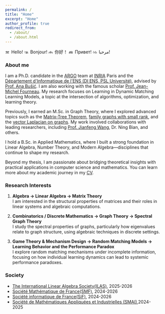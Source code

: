 ```yaml
---
permalink: /
title: "Home"
excerpt: "Home"
author_profile: true
redirect_from: 
  - /about/
  - /about.html
---
```


<p>
  <img
    src="https://flagcdn.com/16x12/gb.png"
    srcset="https://flagcdn.com/32x24/gb.png 2x, https://flagcdn.com/48x36/gb.png 3x"
    width="16" height="12" alt="英国"> Hello! 
  <img
    src="https://flagcdn.com/16x12/fr.png"
    srcset="https://flagcdn.com/32x24/fr.png 2x, https://flagcdn.com/48x36/fr.png 3x"
    width="16" height="12" alt="法国"> Bonjour!
  <img
    src="https://flagcdn.com/16x12/cn.png"
    srcset="https://flagcdn.com/32x24/cn.png 2x, https://flagcdn.com/48x36/cn.png 3x"
    width="16" height="12" alt="中华人民共和国"> 你好！
  <img
    src="https://flagcdn.com/16x12/ru.png"
    srcset="https://flagcdn.com/32x24/ru.png 2x, https://flagcdn.com/48x36/ru.png 3x"
    width="16" height="12" alt="俄罗斯"> Привет!
  <img
    src="https://flagcdn.com/16x12/sa.png"
    srcset="https://flagcdn.com/32x24/sa.png 2x, https://flagcdn.com/48x36/sa.png 3x"
    width="16" height="12" alt="沙特阿拉伯"> مرحبا!
</p>


### About me
I am a Ph.D. candidate in the [ARGO](https://www.di.ens.fr/argo/) team at [INRIA](https://www.inria.fr) Paris and the [Département d'Informatique de l'ENS (DI ENS, PSL Université)](https://www.di.ens.fr/), advised by [Prof. Ana Bušić](https://www.di.ens.fr/~busic/). I am also working with the famous scholar [Prof. Jean-Michel Fourneau](https://www.researchgate.net/profile/Jean-Fourneau). My research focuses on Learning in Dynamic Matching Learning Models, a topic at the intersection of algorithms, optimization, and learning theory.

Previously, I earned an M.Sc. in Graph Theory, where I explored advanced topics such as the [Matrix-Tree Theorem](https://kns.cnki.net/kcms/detail/detail.aspx?dbcode=CDMD&filename=1023784641.nh), [family graphs with small rank](http://ccj.pku.edu.cn/article/info?aid=356769604), and the [vector Laplacian on graphs](https://arxiv.org/pdf/2312.05754.pdf). My work involved collaborations with leading researchers, including [Prof. Jianfeng Wang](https://www.researchgate.net/profile/Jianfeng-Wang-15), Dr. Ning Bian, and others.

I hold a B.Sc. in Applied Mathematics, where I built a strong foundation in Linear Algebra, Number Theory, and Modern Algebra—disciplines that continue to shape my research.

Beyond my thesis, I am passionate about bridging theoretical insights with practical applications in computer science and mathematics. You can learn more about my academic journey in my [CV](https://shuligraph.github.io/cv/).

### Research Interests

1. **Algebra → Linear Algebra → Matrix Theory**  
   I am interested in the structural properties of matrices and their roles in linear systems and algebraic computations.

2. **Combinatorics / Discrete Mathematics → Graph Theory → Spectral Graph Theory**  
   I study the spectral properties of graphs, particularly how eigenvalues relate to graph structure, using algebraic techniques in discrete settings.

3. **Game Theory & Mechanism Design → Random Matching Models → Learning Behavior and the Performance Paradox**  
   I explore random matching mechanisms under incomplete information, focusing on how individual learning dynamics can lead to systemic performance paradoxes.



### Society
* [The International Linear Algebra Society(ILAS)](https://ilasic.org/), 2025-2026
* [Société Mathématique de France(SMF)](https://smf.emath.fr/), 2024-2026
* [Société informatique de France(SiF)](https://archive.societe-informatique-de-france.fr/), 2024-2026
* [Société de Mathématiques Appliquées et Industrielles (SMAI)](http://smai.emath.fr/),2024-2025
 

